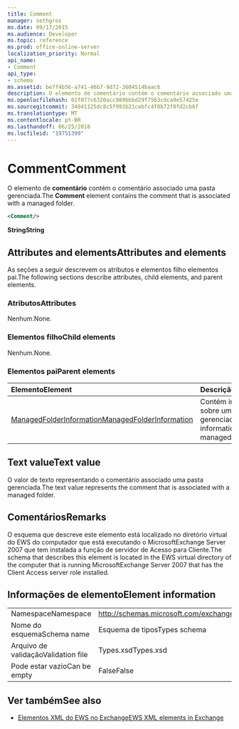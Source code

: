 ```yaml
---
title: Comment
manager: sethgros
ms.date: 09/17/2015
ms.audience: Developer
ms.topic: reference
ms.prod: office-online-server
localization_priority: Normal
api_name:
- Comment
api_type:
- schema
ms.assetid: be7f4b56-a741-46b7-9d72-3604514baac6
description: O elemento de comentário contém o comentário associado uma pasta gerenciada.
ms.openlocfilehash: 02f077c6320acc989bbbd29f7563cdca9e57425e
ms.sourcegitcommit: 34041125dc8c5f993b21cebfc4f8b72f0fd2cb6f
ms.translationtype: MT
ms.contentlocale: pt-BR
ms.lasthandoff: 06/25/2018
ms.locfileid: "19751399"
---
```

# <a name="comment"></a><span data-ttu-id="1fe90-103">Comment</span><span class="sxs-lookup"><span data-stu-id="1fe90-103">Comment</span></span>

<span data-ttu-id="1fe90-104">O elemento de **comentário** contém o comentário associado uma pasta gerenciada.</span><span class="sxs-lookup"><span data-stu-id="1fe90-104">The **Comment** element contains the comment that is associated with a managed folder.</span></span> 
  
```xml
<Comment/>
```

 <span data-ttu-id="1fe90-105">**String**</span><span class="sxs-lookup"><span data-stu-id="1fe90-105">**String**</span></span>
## <a name="attributes-and-elements"></a><span data-ttu-id="1fe90-106">Attributes and elements</span><span class="sxs-lookup"><span data-stu-id="1fe90-106">Attributes and elements</span></span>

<span data-ttu-id="1fe90-107">As seções a seguir descrevem os atributos e elementos filho elementos pai.</span><span class="sxs-lookup"><span data-stu-id="1fe90-107">The following sections describe attributes, child elements, and parent elements.</span></span>
  
### <a name="attributes"></a><span data-ttu-id="1fe90-108">Atributos</span><span class="sxs-lookup"><span data-stu-id="1fe90-108">Attributes</span></span>

<span data-ttu-id="1fe90-109">Nenhum.</span><span class="sxs-lookup"><span data-stu-id="1fe90-109">None.</span></span>
  
### <a name="child-elements"></a><span data-ttu-id="1fe90-110">Elementos filho</span><span class="sxs-lookup"><span data-stu-id="1fe90-110">Child elements</span></span>

<span data-ttu-id="1fe90-111">Nenhum.</span><span class="sxs-lookup"><span data-stu-id="1fe90-111">None.</span></span>
  
### <a name="parent-elements"></a><span data-ttu-id="1fe90-112">Elementos pai</span><span class="sxs-lookup"><span data-stu-id="1fe90-112">Parent elements</span></span>

|<span data-ttu-id="1fe90-113">**Elemento**</span><span class="sxs-lookup"><span data-stu-id="1fe90-113">**Element**</span></span>|<span data-ttu-id="1fe90-114">**Descrição**</span><span class="sxs-lookup"><span data-stu-id="1fe90-114">**Description**</span></span>|
|:-----|:-----|
|[<span data-ttu-id="1fe90-115">ManagedFolderInformation</span><span class="sxs-lookup"><span data-stu-id="1fe90-115">ManagedFolderInformation</span></span>](managedfolderinformation.md) <br/> |<span data-ttu-id="1fe90-116">Contém informações sobre uma pasta gerenciada.</span><span class="sxs-lookup"><span data-stu-id="1fe90-116">Contains information about a managed folder.</span></span>  <br/> |
   
## <a name="text-value"></a><span data-ttu-id="1fe90-117">Text value</span><span class="sxs-lookup"><span data-stu-id="1fe90-117">Text value</span></span>

<span data-ttu-id="1fe90-118">O valor de texto representando o comentário associado uma pasta gerenciada.</span><span class="sxs-lookup"><span data-stu-id="1fe90-118">The text value represents the comment that is associated with a managed folder.</span></span>
  
## <a name="remarks"></a><span data-ttu-id="1fe90-119">Comentários</span><span class="sxs-lookup"><span data-stu-id="1fe90-119">Remarks</span></span>

<span data-ttu-id="1fe90-120">O esquema que descreve este elemento está localizado no diretório virtual do EWS do computador que está executando o MicrosoftExchange Server 2007 que tem instalada a função de servidor de Acesso para Cliente.</span><span class="sxs-lookup"><span data-stu-id="1fe90-120">The schema that describes this element is located in the EWS virtual directory of the computer that is running MicrosoftExchange Server 2007 that has the Client Access server role installed.</span></span>
  
## <a name="element-information"></a><span data-ttu-id="1fe90-121">Informações de elemento</span><span class="sxs-lookup"><span data-stu-id="1fe90-121">Element information</span></span>

|||
|:-----|:-----|
|<span data-ttu-id="1fe90-122">Namespace</span><span class="sxs-lookup"><span data-stu-id="1fe90-122">Namespace</span></span>  <br/> |http://schemas.microsoft.com/exchange/services/2006/types  <br/> |
|<span data-ttu-id="1fe90-123">Nome do esquema</span><span class="sxs-lookup"><span data-stu-id="1fe90-123">Schema name</span></span>  <br/> |<span data-ttu-id="1fe90-124">Esquema de tipos</span><span class="sxs-lookup"><span data-stu-id="1fe90-124">Types schema</span></span>  <br/> |
|<span data-ttu-id="1fe90-125">Arquivo de validação</span><span class="sxs-lookup"><span data-stu-id="1fe90-125">Validation file</span></span>  <br/> |<span data-ttu-id="1fe90-126">Types.xsd</span><span class="sxs-lookup"><span data-stu-id="1fe90-126">Types.xsd</span></span>  <br/> |
|<span data-ttu-id="1fe90-127">Pode estar vazio</span><span class="sxs-lookup"><span data-stu-id="1fe90-127">Can be empty</span></span>  <br/> |<span data-ttu-id="1fe90-128">False</span><span class="sxs-lookup"><span data-stu-id="1fe90-128">False</span></span>  <br/> |
   
## <a name="see-also"></a><span data-ttu-id="1fe90-129">Ver também</span><span class="sxs-lookup"><span data-stu-id="1fe90-129">See also</span></span>



- [<span data-ttu-id="1fe90-130">Elementos XML do EWS no Exchange</span><span class="sxs-lookup"><span data-stu-id="1fe90-130">EWS XML elements in Exchange</span></span>](ews-xml-elements-in-exchange.md)

